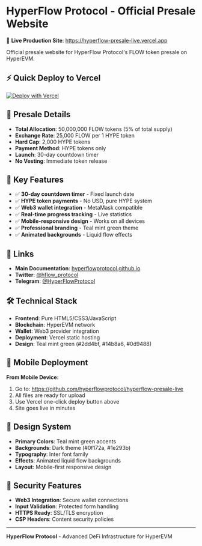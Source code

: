 # HyperFlow Protocol - Official Presale Website

🚀 **Live Production Site**: https://hyperflow-presale-live.vercel.app

Official presale website for HyperFlow Protocol's FLOW token presale on HyperEVM.

## ⚡ Quick Deploy to Vercel

[![Deploy with Vercel](https://vercel.com/button)](https://vercel.com/new/clone?repository-url=https://github.com/hyperflowprotocol/hyperflow-presale-live)

## 💎 Presale Details

- **Total Allocation**: 50,000,000 FLOW tokens (5% of total supply)
- **Exchange Rate**: 25,000 FLOW per 1 HYPE token
- **Hard Cap**: 2,000 HYPE tokens
- **Payment Method**: HYPE tokens only
- **Launch**: 30-day countdown timer
- **No Vesting**: Immediate token release

## 🎯 Key Features

- ✅ **30-day countdown timer** - Fixed launch date
- ✅ **HYPE token payments** - No USD, pure HYPE system
- ✅ **Web3 wallet integration** - MetaMask compatible
- ✅ **Real-time progress tracking** - Live statistics
- ✅ **Mobile-responsive design** - Works on all devices
- ✅ **Professional branding** - Teal mint green theme
- ✅ **Animated backgrounds** - Liquid flow effects

## 🔗 Links

- **Main Documentation**: [hyperflowprotocol.github.io](https://hyperflowprotocol.github.io)
- **Twitter**: [@hflow_protocol](https://twitter.com/hflow_protocol)
- **Telegram**: [@HyperFlowProtocol](https://t.me/HyperFlowProtocol)

## 🛠️ Technical Stack

- **Frontend**: Pure HTML5/CSS3/JavaScript
- **Blockchain**: HyperEVM network
- **Wallet**: Web3 provider integration
- **Deployment**: Vercel static hosting
- **Design**: Teal mint green (#2dd4bf, #14b8a6, #0d9488)

## 📱 Mobile Deployment

**From Mobile Device:**
1. Go to: https://github.com/hyperflowprotocol/hyperflow-presale-live
2. All files are ready for upload
3. Use Vercel one-click deploy button above
4. Site goes live in minutes

## 🎨 Design System

- **Primary Colors**: Teal mint green accents
- **Backgrounds**: Dark theme (#0f172a, #1e293b)
- **Typography**: Inter font family
- **Effects**: Animated liquid flow backgrounds
- **Layout**: Mobile-first responsive design

## 🔐 Security Features

- **Web3 Integration**: Secure wallet connections
- **Input Validation**: Protected form handling
- **HTTPS Ready**: SSL/TLS encryption
- **CSP Headers**: Content security policies

---

**HyperFlow Protocol** - Advanced DeFi Infrastructure for HyperEVM